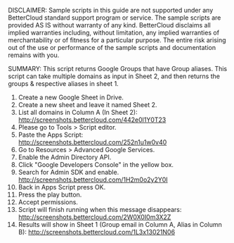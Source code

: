 DISCLAIMER: Sample scripts in this guide are not supported under any BetterCloud standard support program or service. The sample scripts are provided AS IS without warranty of any kind. BetterCloud disclaims all implied warranties including, without limitation, any implied warranties of merchantability or of fitness for a particular purpose. The entire risk arising out of the use or performance of the sample scripts and documentation remains with you.

SUMMARY: This script returns Google Groups that have Group aliases. This script can take multiple domains as input in Sheet 2, and then returns the groups & respective aliases in sheet 1.

1) Create a new Google Sheet in Drive.
2) Create a new sheet and leave it named Sheet 2.
3) List all domains in Column A (In Sheet 2): http://screenshots.bettercloud.com/442e0l1Y0T23
4) Please go to Tools > Script editor.
5) Paste the Apps Script: http://screenshots.bettercloud.com/252n1u1w0v40
6) Go to Resources > Advanced Google Services.
7) Enable the Admin Directory API.
8) Click "Google Developers Console" in the yellow box.
9) Search for Admin SDK and enable. http://screenshots.bettercloud.com/1H2m0o2y2Y0I
10) Back in Apps Script press OK.
11) Press the play button.
12) Accept permissions.
13) Script will finish running when this message disappears: http://screenshots.bettercloud.com/2W0X0I0m3X2Z
14) Results will show in Sheet 1 (Group email in Column A, Alias in Column B): http://screenshots.bettercloud.com/1L3x13021N06
